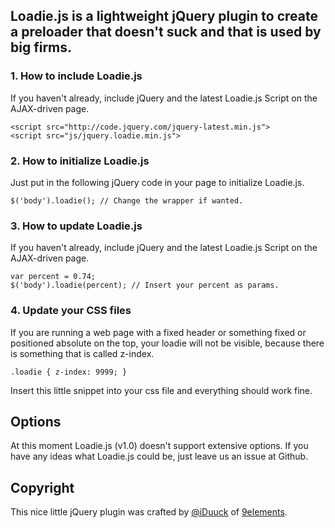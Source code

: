 ## **Loadie.js** is a lightweight jQuery plugin to create a preloader that doesn't suck and that is used by big firms.

### 1. How to include Loadie.js

If you haven't already, include jQuery and the latest Loadie.js Script on the AJAX-driven page.

    <script src="http://code.jquery.com/jquery-latest.min.js">
    <script src="js/jquery.loadie.min.js">

### 2. How to initialize Loadie.js

Just put in the following jQuery code in your page to initialize Loadie.js.

    $('body').loadie(); // Change the wrapper if wanted.

### 3. How to update Loadie.js

If you haven't already, include jQuery and the latest Loadie.js Script on the AJAX-driven page.

    var percent = 0.74;
    $('body').loadie(percent); // Insert your percent as params.

### 4. Update your CSS files

If you are running a web page with a fixed header or something fixed or positioned absolute on the top, your loadie will not be visible, because there is something that is called z-index.

    .loadie { z-index: 9999; }

Insert this little snippet into your css file and everything should work fine.

## **Options**

At this moment Loadie.js (v1.0) doesn't support extensive options. If you have any ideas what Loadie.js could be, just leave us an issue at Github.

## Copyright

This nice little jQuery plugin was crafted by [@iDuuck](http://twitter.com/iDuuck) of [9elements](http://9elements.com).
